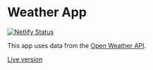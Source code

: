 # Weather App

[![Netlify Status](https://api.netlify.com/api/v1/badges/beb41bbd-908b-4e59-a83c-3c3bda933aac/deploy-status)](https://app.netlify.com/sites/martin-weather-app/deploys)

This app uses data from the [Open Weather API](http://openweathermap.org/api).

[Live version](https://martin-weather-app.netlify.com)
